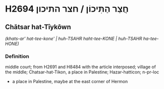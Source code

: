 # H2694 חֲצַר הַתִּיכוֹן / חצר התיכון

## Chătsar hat-Tîykôwn

_(khats-ar' hat-tee-kone' | huh-TSAHR haht-tee-KONE | huh-TSAHR ha-tee-HONE)_

### Definition

middle court; from H2691 and H8484 with the article interposed; village of the middle; Chatsar-hat-Tikon, a place in Palestine; Hazar-hatticon; n-pr-loc

- a place in Palestine, maybe at the east corner of Hermon

